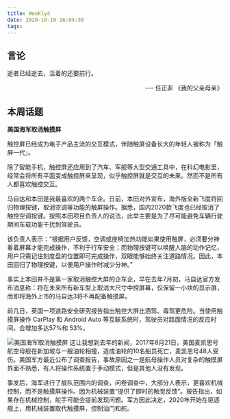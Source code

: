 ```yaml
---
title: Weekly4
date: 2020-10-10 16:04:30
tags:
---
```


## 言论

逝者已经逝去，活着的还要前行。
<p align="right"> --- 任正非 《我的父亲母亲》</p>

## 本周话题

**美国海军取消触摸屏**

触控屏已经成为电子产品主流的交互模式，伴随触屏设备长大的年轻人被称为「触屏一代」。

除了智能手机，触控屏还应用到了汽车、军舰等大型交通工具中，在科幻电影里，经常会将所有平面变成触控屏来呈现，似乎触控屏就是交互的未来。然而不是所有人都喜欢触控交互。

<!-- more -->

马自达和本田是我最喜欢的两个车企。日前，本田对外宣布，海外版全新飞度将回归物理按键，取消空调等功能的触屏操作。据悉，国内2020款飞度也已经取消了触控空调按键。按照本田项目负责人的说法，此举主要是为了尽可能避免车辆行驶期间车载功能干扰到驾驶员。

该负责人表示：“根据用户反馈，空调或座椅加热功能如果使用触屏，必须要分神看着屏幕才能完成操作，不利于行车安全；而物理按键可以唤醒人脑的动作记忆，用户只需记住刻度盘的位置即可完成操作，双眼能够始终关注道路情况。因此，本田回归了物理按键，以便用户操作时减少分神。”

事实上本田并不是第一家取消触控大屏的企车企，早在去年7月初，马自达官方发布消息称：将在未来所有新车型上取消大尺寸中控屏幕，仅保留一小块的显示屏，而即将海外上市的马自达3将不再配备触摸屏。

前几日，英国一项道路安全研究报告指出触控大屏比酒驾、毒驾更危险。当使用触摸屏操作 CarPlay 和 Android Auto 等互联系统时，驾驶员对路面情况的反应时间，会增加多达57%和 53%。

![美国海军取消触摸屏](https://gitee.com/babbittry321/blogImages/raw/master/img/%E7%BE%8E%E5%9B%BD%E6%B5%B7%E5%86%9B%E5%8F%96%E6%B6%88%E8%A7%A6%E6%91%B8%E5%B1%8F.jpg)
这让我想到去年的新闻，2017年8月21日，美国麦凯恩号航空母舰在新加坡与一艘油轮相撞，造成油轮的10名船员死亡，麦凯恩号48人受伤。美国军方最近公布了调查报告，事故原因之一是航母操作人员对复杂的触摸屏界面不熟悉，有人将操作系统置于手动模式，但是其他人没有发现。

事发后，海军进行了舰队范围内的调查，问卷调查中，大部分人表示，更喜欢机械控制，而不是触摸屏操作。因为机械装置“提供了即时的触觉反馈”。报告指出，如果存在机械控制，舵手可能会提前发现问题。军方因此决定，2020年开始在驱逐舰上，用机械装置取代触摸屏，控制油门和舵。